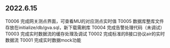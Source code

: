 ## 2022.6.15

T0006 完成网关测点界面，可查看MU的对应测点实时值
T0005 数据库整库文件存放在initialize/db/gva.sql，新下载需刷库
T0004 完成告警处理代码（未调试）
T0003 完成实时数据流的缓存处理及调试
T0002 完成标准的B接口协议air的实时数据流
T0001 完成实时数据mock功能
